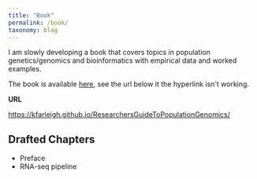 ```yaml
---
title: "Book"
permalink: /book/
taxonomy: blog
---
```

I am slowly developing a book that covers topics in population genetics/genomics and bioinformatics with empirical data and worked examples. 

The book is available [here](https://kfarleigh.github.io/ResearchersGuideToPopulationGenomics/), see the url below it the hyperlink isn't working.

**URL**

https://kfarleigh.github.io/ResearchersGuideToPopulationGenomics/

## Drafted Chapters
- Preface
- RNA-seq pipeline
